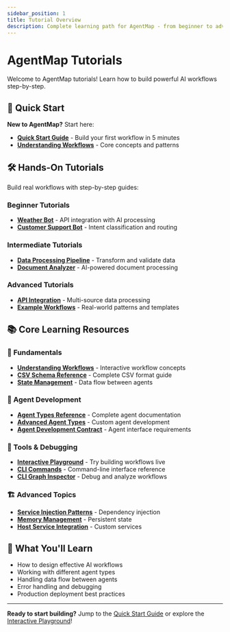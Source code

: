 ```yaml
---
sidebar_position: 1
title: Tutorial Overview
description: Complete learning path for AgentMap - from beginner to advanced workflows
---
```


# AgentMap Tutorials

Welcome to AgentMap tutorials! Learn how to build powerful AI workflows step-by-step.

## 🚀 Quick Start

**New to AgentMap?** Start here:
- **[Quick Start Guide](../getting-started/quick-start)** - Build your first workflow in 5 minutes
- **[Understanding Workflows](../guides/understanding-workflows)** - Core concepts and patterns

## 🛠️ Hands-On Tutorials

Build real workflows with step-by-step guides:

### **Beginner Tutorials**
- **[Weather Bot](../tutorials/weather-bot)** - API integration with AI processing
- **[Customer Support Bot](../tutorials/customer-support-bot)** - Intent classification and routing

### **Intermediate Tutorials**
- **[Data Processing Pipeline](../tutorials/data-processing-pipeline)** - Transform and validate data
- **[Document Analyzer](../tutorials/document-analyzer)** - AI-powered document processing

### **Advanced Tutorials**
- **[API Integration](../tutorials/api-integration)** - Multi-source data processing
- **[Example Workflows](../examples/)** - Real-world patterns and templates

## 📚 Core Learning Resources

### **📖 Fundamentals**
- **[Understanding Workflows](../guides/understanding-workflows)** - Interactive workflow concepts
- **[CSV Schema Reference](../reference/csv-schema)** - Complete CSV format guide
- **[State Management](../guides/state-management)** - Data flow between agents

### **🤖 Agent Development**
- **[Agent Types Reference](../reference/agent-types)** - Complete agent documentation
- **[Advanced Agent Types](../guides/advanced/advanced-agent-types)** - Custom agent development
- **[Agent Development Contract](../guides/advanced/agent-development-contract)** - Agent interface requirements

### **🔧 Tools & Debugging**
- **[Interactive Playground](../playground)** - Try building workflows live
- **[CLI Commands](../reference/cli-commands)** - Command-line interface reference
- **[CLI Graph Inspector](../reference/cli-graph-inspector)** - Debug and analyze workflows

### **🏗️ Advanced Topics**
- **[Service Injection Patterns](../guides/advanced/service-injection-patterns)** - Dependency injection
- **[Memory Management](../guides/advanced/memory-and-orchestration/memory-management)** - Persistent state
- **[Host Service Integration](../guides/advanced/host-service-integration)** - Custom services

## 🎯 What You'll Learn

- How to design effective AI workflows
- Working with different agent types
- Handling data flow between agents
- Error handling and debugging
- Production deployment best practices

---

**Ready to start building?** Jump to the [Quick Start Guide](../getting-started/quick-start) or explore the [Interactive Playground](../playground)!
